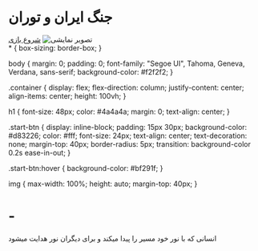 <!DOCTYPE html>
<html lang="en">
  <head>
    <meta charset="UTF-8">
    <title>جنگ ایران و توران</title>
    <link rel="stylesheet" href="style.css">
  </head>
  <body>
    <div class="container">
      <h1>جنگ ایران و توران</h1>
      <a href="#" class="start-btn">شروع بازی</a>
      <img src="image.jpg" alt="تصویر نمایشی">
    </div>
  </body>
</html>
* {
  box-sizing: border-box;
}

body {
  margin: 0;
  padding: 0;
  font-family: "Segoe UI", Tahoma, Geneva, Verdana, sans-serif;
  background-color: #f2f2f2;
}

.container {
  display: flex;
  flex-direction: column;
  justify-content: center;
  align-items: center;
  height: 100vh;
}

h1 {
  font-size: 48px;
  color: #4a4a4a;
  margin: 0;
  text-align: center;
}

.start-btn {
  display: inline-block;
  padding: 15px 30px;
  background-color: #d83226;
  color: #fff;
  font-size: 24px;
  text-align: center;
  text-decoration: none;
  margin-top: 40px;
  border-radius: 5px;
  transition: background-color 0.2s ease-in-out;
}

.start-btn:hover {
  background-color: #bf291f;
}

img {
  max-width: 100%;
  height: auto;
  margin-top: 40px;
}


# -
انسانی که با نور خود مسیر را پیدا میکند و برای دیگران نور هدایت میشود
